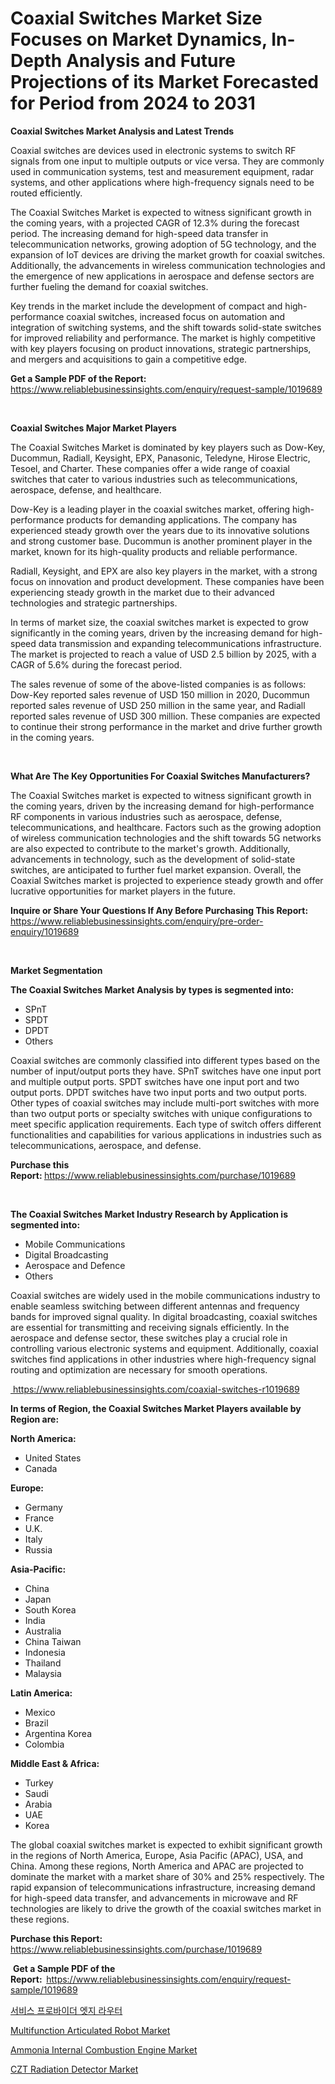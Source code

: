 <p><h1>Coaxial Switches Market Size Focuses on Market Dynamics, In-Depth Analysis and Future Projections of its Market Forecasted for Period from 2024 to 2031</h1></p><p><strong>Coaxial Switches Market Analysis and Latest Trends</strong></p>
<p><p>Coaxial switches are devices used in electronic systems to switch RF signals from one input to multiple outputs or vice versa. They are commonly used in communication systems, test and measurement equipment, radar systems, and other applications where high-frequency signals need to be routed efficiently.</p><p>The Coaxial Switches Market is expected to witness significant growth in the coming years, with a projected CAGR of 12.3% during the forecast period. The increasing demand for high-speed data transfer in telecommunication networks, growing adoption of 5G technology, and the expansion of IoT devices are driving the market growth for coaxial switches. Additionally, the advancements in wireless communication technologies and the emergence of new applications in aerospace and defense sectors are further fueling the demand for coaxial switches.</p><p>Key trends in the market include the development of compact and high-performance coaxial switches, increased focus on automation and integration of switching systems, and the shift towards solid-state switches for improved reliability and performance. The market is highly competitive with key players focusing on product innovations, strategic partnerships, and mergers and acquisitions to gain a competitive edge.</p></p>
<p><strong>Get a Sample PDF of the Report:&nbsp;</strong> <a href="https://www.reliablebusinessinsights.com/enquiry/request-sample/1019689">https://www.reliablebusinessinsights.com/enquiry/request-sample/1019689</a></p>
<p>&nbsp;</p>
<p><strong>Coaxial Switches Major Market Players</strong></p>
<p><p>The Coaxial Switches Market is dominated by key players such as Dow-Key, Ducommun, Radiall, Keysight, EPX, Panasonic, Teledyne, Hirose Electric, Tesoel, and Charter. These companies offer a wide range of coaxial switches that cater to various industries such as telecommunications, aerospace, defense, and healthcare.</p><p>Dow-Key is a leading player in the coaxial switches market, offering high-performance products for demanding applications. The company has experienced steady growth over the years due to its innovative solutions and strong customer base. Ducommun is another prominent player in the market, known for its high-quality products and reliable performance.</p><p>Radiall, Keysight, and EPX are also key players in the market, with a strong focus on innovation and product development. These companies have been experiencing steady growth in the market due to their advanced technologies and strategic partnerships.</p><p>In terms of market size, the coaxial switches market is expected to grow significantly in the coming years, driven by the increasing demand for high-speed data transmission and expanding telecommunications infrastructure. The market is projected to reach a value of USD 2.5 billion by 2025, with a CAGR of 5.6% during the forecast period.</p><p>The sales revenue of some of the above-listed companies is as follows: Dow-Key reported sales revenue of USD 150 million in 2020, Ducommun reported sales revenue of USD 250 million in the same year, and Radiall reported sales revenue of USD 300 million. These companies are expected to continue their strong performance in the market and drive further growth in the coming years.</p></p>
<p>&nbsp;</p>
<p><strong>What Are The Key Opportunities For Coaxial Switches Manufacturers?</strong></p>
<p><p>The Coaxial Switches market is expected to witness significant growth in the coming years, driven by the increasing demand for high-performance RF components in various industries such as aerospace, defense, telecommunications, and healthcare. Factors such as the growing adoption of wireless communication technologies and the shift towards 5G networks are also expected to contribute to the market's growth. Additionally, advancements in technology, such as the development of solid-state switches, are anticipated to further fuel market expansion. Overall, the Coaxial Switches market is projected to experience steady growth and offer lucrative opportunities for market players in the future.</p></p>
<p><strong>Inquire or Share Your Questions If Any Before Purchasing This Report:</strong> <a href="https://www.reliablebusinessinsights.com/enquiry/pre-order-enquiry/1019689">https://www.reliablebusinessinsights.com/enquiry/pre-order-enquiry/1019689</a></p>
<p>&nbsp;</p>
<p><strong>Market Segmentation</strong></p>
<p><strong>The Coaxial Switches Market Analysis by types is segmented into:</strong></p>
<p><ul><li>SPnT</li><li>SPDT</li><li>DPDT</li><li>Others</li></ul></p>
<p><p>Coaxial switches are commonly classified into different types based on the number of input/output ports they have. SPnT switches have one input port and multiple output ports. SPDT switches have one input port and two output ports. DPDT switches have two input ports and two output ports. Other types of coaxial switches may include multi-port switches with more than two output ports or specialty switches with unique configurations to meet specific application requirements. Each type of switch offers different functionalities and capabilities for various applications in industries such as telecommunications, aerospace, and defense.</p></p>
<p><strong>Purchase this Report:&nbsp;</strong><a href="https://www.reliablebusinessinsights.com/purchase/1019689">https://www.reliablebusinessinsights.com/purchase/1019689</a></p>
<p>&nbsp;</p>
<p><strong>The Coaxial Switches Market Industry Research by Application is segmented into:</strong></p>
<p><ul><li>Mobile Communications</li><li>Digital Broadcasting</li><li>Aerospace and Defence</li><li>Others</li></ul></p>
<p><p>Coaxial switches are widely used in the mobile communications industry to enable seamless switching between different antennas and frequency bands for improved signal quality. In digital broadcasting, coaxial switches are essential for transmitting and receiving signals efficiently. In the aerospace and defense sector, these switches play a crucial role in controlling various electronic systems and equipment. Additionally, coaxial switches find applications in other industries where high-frequency signal routing and optimization are necessary for smooth operations.</p></p>
<p><a href="https://www.reliablebusinessinsights.com/coaxial-switches-r1019689">&nbsp;https://www.reliablebusinessinsights.com/coaxial-switches-r1019689</a></p>
<p><strong>In terms of Region, the Coaxial Switches Market Players available by Region are:</strong></p>
<p>
    <p> <strong> North America: </strong>
        <ul>
            <li>United States</li>
            <li>Canada</li>
        </ul>
        </p> 
    <p> <strong> Europe: </strong>
        <ul>
            <li>Germany</li>
            <li>France</li>
            <li>U.K.</li>
            <li>Italy</li>
            <li>Russia</li>
        </ul>
        </p> 
    <p> <strong> Asia-Pacific: </strong>
        <ul>
            <li>China</li>
            <li>Japan</li>
            <li>South Korea</li>
            <li>India</li>
            <li>Australia</li>
            <li>China Taiwan</li>
            <li>Indonesia</li>
            <li>Thailand</li>
            <li>Malaysia</li>
        </ul>
        </p> 
    <p> <strong> Latin America: </strong>
        <ul>
            <li>Mexico</li>
            <li>Brazil</li>
            <li>Argentina Korea</li>
            <li>Colombia</li>
        </ul>
        </p> 
    <p> <strong> Middle East & Africa: </strong>
        <ul>
            <li>Turkey</li>
            <li>Saudi</li>
            <li>Arabia</li>
            <li>UAE</li>
            <li>Korea</li>
        </ul>
    </p>
    </p>
<p><p>The global coaxial switches market is expected to exhibit significant growth in the regions of North America, Europe, Asia Pacific (APAC), USA, and China. Among these regions, North America and APAC are projected to dominate the market with a market share of 30% and 25% respectively. The rapid expansion of telecommunications infrastructure, increasing demand for high-speed data transfer, and advancements in microwave and RF technologies are likely to drive the growth of the coaxial switches market in these regions.</p></p>
<p><strong>Purchase this Report: </strong><a href="https://www.reliablebusinessinsights.com/purchase/1019689">https://www.reliablebusinessinsights.com/purchase/1019689</a></p>
<p>&nbsp;<strong>Get a Sample PDF of the Report:&nbsp;&nbsp;</strong><a href="https://www.reliablebusinessinsights.com/enquiry/request-sample/1019689">https://www.reliablebusinessinsights.com/enquiry/request-sample/1019689</a></p>
<p><strong></strong></p>
<p><p><a href="https://github.com/Howaoole34545/Market-Research-Report-List-2/blob/main/4644897168888.md">서비스 프로바이더 엣지 라우터</a></p><p><a href="https://www.linkedin.com/pulse/multifunction-articulated-robot-market-growth-outlook-from-2024-1ynac">Multifunction Articulated Robot Market</a></p><p><a href="https://github.com/marlinacrngin/Market-Research-Report-List-1/blob/main/ammonia-internal-combustion-engine-market.md">Ammonia Internal Combustion Engine Market</a></p><p><a href="https://github.com/wnxtvsgd56/Market-Research-Report-List-1/blob/main/czt-radiation-detector-market.md">CZT Radiation Detector Market</a></p></p>